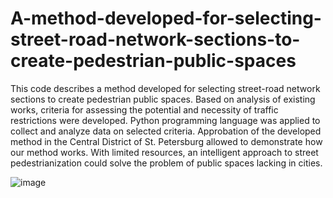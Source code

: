 # A-method-developed-for-selecting-street-road-network-sections-to-create-pedestrian-public-spaces
This code describes a method developed for selecting street-road network sections to create pedestrian public spaces. Based on analysis of existing works, criteria for assessing the potential and necessity of traffic restrictions were developed. Python programming language was applied to collect and analyze data on selected criteria.  Approbation of the developed method in the Central District of St. Petersburg allowed to demonstrate how our method works. With limited resources, an intelligent approach to street pedestrianization could solve the problem of public spaces lacking in cities.


![image](https://user-images.githubusercontent.com/92387942/190993422-83fae85b-b229-4df5-93bf-b11d9d2bdb59.png)
